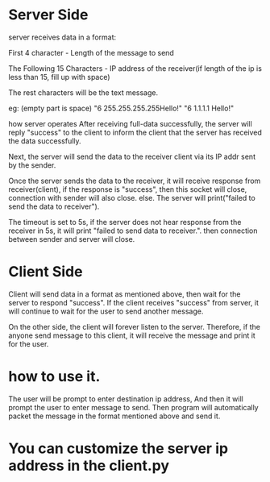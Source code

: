# Server Side
server receives data in a format:

First 4 character - Length of the message to send

The Following 15 Characters - IP address of the receiver(if length of the ip is less than 15, fill up with space)

The rest characters will be the text message.

eg: (empty part is space) "6 255.255.255.255Hello!" "6 1.1.1.1 Hello!"

how server operates
After receiving full-data successfully, the server will reply "success" to the client to inform the client that the server has received the data successfully.

Next, the server will send the data to the receiver client via its IP addr sent by the sender.

Once the server sends the data to the receiver, it will receive response from receiver(client), if the response is "success", then this socket will close, connection with sender will also close. else. The server will print("failed to send the data to receiver").

The timeout is set to 5s, if the server does not hear response from the receiver in 5s, it will print "failed to send data to receiver.". then connection between sender and server will close.



# Client Side
Client will send data in a format as mentioned above, then wait for the server to respond 
"success". If the client receives "success" from server, it will continue to wait for the user to send another message.

On the other side, the client will forever listen to the server. 
Therefore, if the anyone send message to this client, it will receive the message and print it for the user.

# how to use it.

The user will be prompt to enter destination ip address,
And then it will prompt the user to enter message to send.
Then program will automatically packet the message in the format mentioned above and send it. 

# You can customize the server ip address in the client.py

